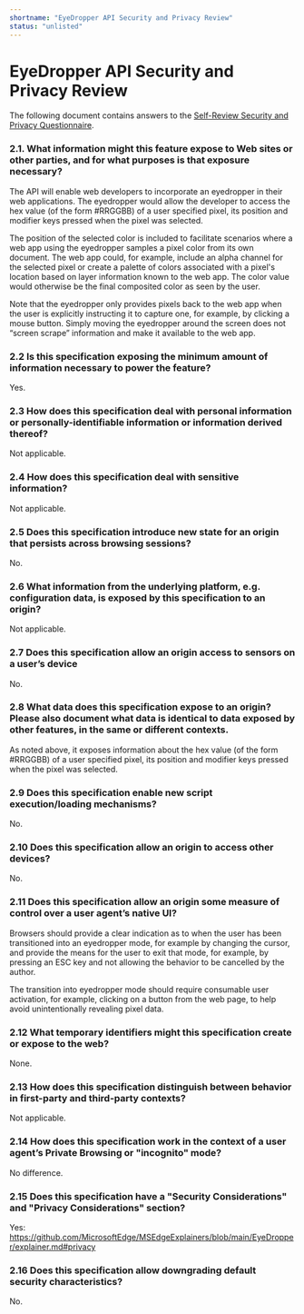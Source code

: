 ```yaml
---
shortname: "EyeDropper API Security and Privacy Review"
status: "unlisted"
---
```


# EyeDropper API Security and Privacy Review

The following document contains answers to the [Self-Review Security and Privacy Questionnaire](https://www.w3.org/TR/security-privacy-questionnaire/).

### 2.1. What information might this feature expose to Web sites or other parties, and for what purposes is that exposure necessary? 

The API will enable web developers to incorporate an eyedropper in their web applications. The eyedropper would allow the developer to access the hex value (of the form #RRGGBB) of a user specified pixel, its position and modifier keys pressed when the pixel was selected. 

The position of the selected color is included to facilitate scenarios where a web app using the eyedropper samples a pixel color from its own document. The web app could, for example, include an alpha channel for the selected pixel or create a palette of colors associated with a pixel's location based on layer information known to the web app. The color value would otherwise be the final composited color as seen by the user. 

Note that the eyedropper only provides pixels back to the web app when the user is explicitly instructing it to capture one, for example, by clicking a mouse button.  Simply moving the eyedropper around the screen does not “screen scrape” information and make it available to the web app. 

### 2.2 Is this specification exposing the minimum amount of information necessary to power the feature? 

Yes.

### 2.3 How does this specification deal with personal information or personally-identifiable information or information derived thereof? 

Not applicable.

### 2.4 How does this specification deal with sensitive information? 

Not applicable.

### 2.5 Does this specification introduce new state for an origin that persists across browsing sessions? 

No.

### 2.6 What information from the underlying platform, e.g. configuration data, is exposed by this specification to an origin? 

Not applicable.

### 2.7 Does this specification allow an origin access to sensors on a user’s device 

No.

### 2.8 What data does this specification expose to an origin? Please also document what data is identical to data exposed by other features, in the same or different contexts. 

As noted above, it exposes information about the hex value (of the form #RRGGBB) of a user specified pixel, its position and modifier keys pressed when the pixel was selected.

### 2.9 Does this specification enable new script execution/loading mechanisms? 

No.

### 2.10 Does this specification allow an origin to access other devices? 

No.

### 2.11 Does this specification allow an origin some measure of control over a user agent’s native UI? 

Browsers should provide a clear indication as to when the user has been transitioned into an eyedropper mode, for example by changing the cursor, and provide the means for the user to exit that mode, for example, by pressing an ESC key and not allowing the behavior to be cancelled by the author. 

The transition into eyedropper mode should require consumable user activation, for example, clicking on a button from the web page, to help avoid unintentionally revealing pixel data.

### 2.12 What temporary identifiers might this specification create or expose to the web? 

None.

### 2.13 How does this specification distinguish between behavior in first-party and third-party contexts? 

Not applicable.

### 2.14 How does this specification work in the context of a user agent’s Private Browsing or "incognito" mode? 

No difference.

### 2.15 Does this specification have a "Security Considerations" and "Privacy Considerations" section? 

Yes: https://github.com/MicrosoftEdge/MSEdgeExplainers/blob/main/EyeDropper/explainer.md#privacy

### 2.16 Does this specification allow downgrading default security characteristics? 

No.